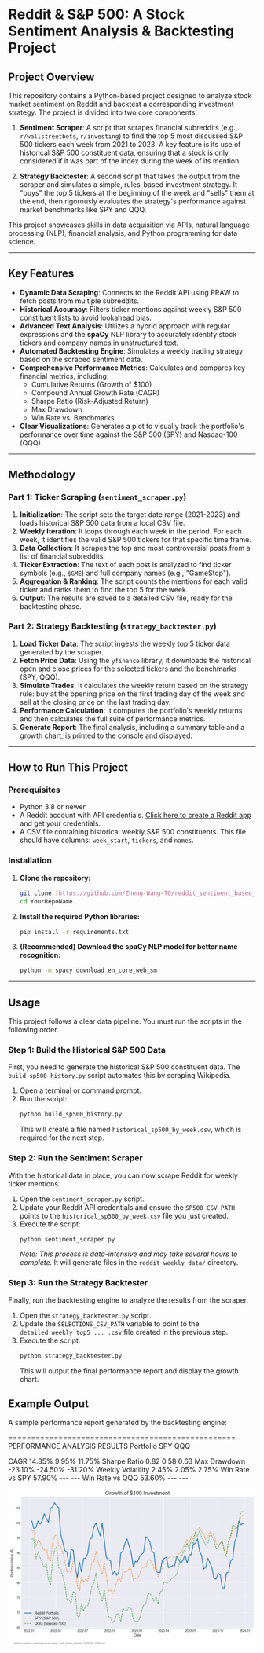 # Reddit & S&P 500: A Stock Sentiment Analysis & Backtesting Project

## Project Overview

This repository contains a Python-based project designed to analyze stock market sentiment on Reddit and backtest a corresponding investment strategy. The project is divided into two core components:

1.  **Sentiment Scraper**: A script that scrapes financial subreddits (e.g., `r/wallstreetbets`, `r/investing`) to find the top 5 most discussed S&P 500 tickers each week from 2021 to 2023. A key feature is its use of historical S&P 500 constituent data, ensuring that a stock is only considered if it was part of the index during the week of its mention.

2.  **Strategy Backtester**: A second script that takes the output from the scraper and simulates a simple, rules-based investment strategy. It "buys" the top 5 tickers at the beginning of the week and "sells" them at the end, then rigorously evaluates the strategy's performance against market benchmarks like SPY and QQQ.

This project showcases skills in data acquisition via APIs, natural language processing (NLP), financial analysis, and Python programming for data science.

---

## Key Features

- **Dynamic Data Scraping**: Connects to the Reddit API using PRAW to fetch posts from multiple subreddits.
- **Historical Accuracy**: Filters ticker mentions against weekly S&P 500 constituent lists to avoid lookahead bias.
- **Advanced Text Analysis**: Utilizes a hybrid approach with regular expressions and the **spaCy** NLP library to accurately identify stock tickers and company names in unstructured text.
- **Automated Backtesting Engine**: Simulates a weekly trading strategy based on the scraped sentiment data.
- **Comprehensive Performance Metrics**: Calculates and compares key financial metrics, including:
    - Cumulative Returns (Growth of $100)
    - Compound Annual Growth Rate (CAGR)
    - Sharpe Ratio (Risk-Adjusted Return)
    - Max Drawdown
    - Win Rate vs. Benchmarks
- **Clear Visualizations**: Generates a plot to visually track the portfolio's performance over time against the S&P 500 (SPY) and Nasdaq-100 (QQQ).

---

## Methodology

### Part 1: Ticker Scraping (`sentiment_scraper.py`)

1.  **Initialization**: The script sets the target date range (2021-2023) and loads historical S&P 500 data from a local CSV file.
2.  **Weekly Iteration**: It loops through each week in the period. For each week, it identifies the valid S&P 500 tickers for that specific time frame.
3.  **Data Collection**: It scrapes the top and most controversial posts from a list of financial subreddits.
4.  **Ticker Extraction**: The text of each post is analyzed to find ticker symbols (e.g., `$GME`) and full company names (e.g., "GameStop").
5.  **Aggregation & Ranking**: The script counts the mentions for each valid ticker and ranks them to find the top 5 for the week.
6.  **Output**: The results are saved to a detailed CSV file, ready for the backtesting phase.

### Part 2: Strategy Backtesting (`strategy_backtester.py`)

1.  **Load Ticker Data**: The script ingests the weekly top 5 ticker data generated by the scraper.
2.  **Fetch Price Data**: Using the `yfinance` library, it downloads the historical open and close prices for the selected tickers and the benchmarks (SPY, QQQ).
3.  **Simulate Trades**: It calculates the weekly return based on the strategy rule: buy at the opening price on the first trading day of the week and sell at the closing price on the last trading day.
4.  **Performance Calculation**: It computes the portfolio's weekly returns and then calculates the full suite of performance metrics.
5.  **Generate Report**: The final analysis, including a summary table and a growth chart, is printed to the console and displayed.

---

## How to Run This Project

### Prerequisites

- Python 3.8 or newer
- A Reddit account with API credentials. [Click here to create a Reddit app](https://www.reddit.com/prefs/apps) and get your credentials.
- A CSV file containing historical weekly S&P 500 constituents. This file should have columns: `week_start`, `tickers`, and `names`.

### Installation

1.  **Clone the repository:**
    ```bash
    git clone [https://github.com/Zheng-Wang-TO/reddit_sentiment_based_stock_selection_strategy](https://github.com/Zheng-Wang-TO/reddit_sentiment_based_stock_selection_strategy.git)
    cd YourRepoName
    ```

2.  **Install the required Python libraries:**
    ```bash
    pip install -r requirements.txt
    ```

3.  **(Recommended) Download the spaCy NLP model for better name recognition:**
    ```bash
    python -m spacy download en_core_web_sm
    ```

---

## Usage

This project follows a clear data pipeline. You must run the scripts in the following order.

### Step 1: Build the Historical S&P 500 Data

First, you need to generate the historical S&P 500 constituent data. The `build_sp500_history.py` script automates this by scraping Wikipedia.

1.  Open a terminal or command prompt.
2.  Run the script:
    ```bash
    python build_sp500_history.py
    ```
    This will create a file named `historical_sp500_by_week.csv`, which is required for the next step.

### Step 2: Run the Sentiment Scraper

With the historical data in place, you can now scrape Reddit for weekly ticker mentions.

1.  Open the `sentiment_scraper.py` script.
2.  Update your Reddit API credentials and ensure the `SP500_CSV_PATH` points to the `historical_sp500_by_week.csv` file you just created.
3.  Execute the script:
    ```bash
    python sentiment_scraper.py
    ```
    *Note: This process is data-intensive and may take several hours to complete.* It will generate files in the `reddit_weekly_data/` directory.

### Step 3: Run the Strategy Backtester

Finally, run the backtesting engine to analyze the results from the scraper.

1.  Open the `strategy_backtester.py` script.
2.  Update the `SELECTIONS_CSV_PATH` variable to point to the `detailed_weekly_top5_... .csv` file created in the previous step.
3.  Execute the script:
    ```bash
    python strategy_backtester.py
    ```
    This will output the final performance report and display the growth chart.

## Example Output

A sample performance report generated by the backtesting engine:


================================================== PERFORMANCE ANALYSIS RESULTS
             Portfolio    SPY    QQQ

CAGR                 14.85%  9.95% 11.75%
Sharpe Ratio           0.82   0.58   0.63
Max Drawdown        -23.10% -24.50% -31.20%
Weekly Volatility     2.45%  2.05%  2.75%
Win Rate vs SPY      57.90%    ---    ---
Win Rate vs QQQ      53.60%    ---    ---


![Example Growth Chart](https://github.com/Zheng-Wang-TO/reddit_sentiment_based_stock_selection_strategy/blob/main/performance_chart.png)
